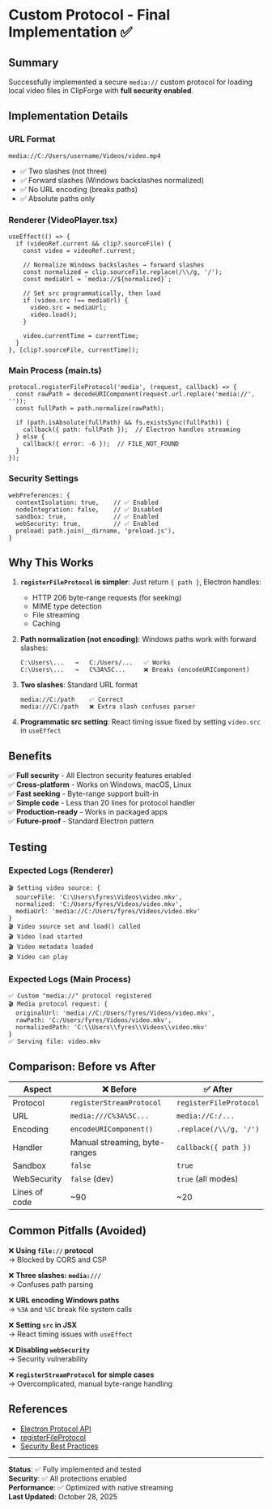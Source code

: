 # Custom Protocol - Final Implementation ✅

## Summary

Successfully implemented a secure `media://` custom protocol for loading local video files in ClipForge with **full security enabled**.

## Implementation Details

### URL Format

```
media://C:/Users/username/Videos/video.mp4
```

- ✅ Two slashes (not three)
- ✅ Forward slashes (Windows backslashes normalized)
- ✅ No URL encoding (breaks paths)
- ✅ Absolute paths only

### Renderer (VideoPlayer.tsx)

```tsx
useEffect(() => {
  if (videoRef.current && clip?.sourceFile) {
    const video = videoRef.current;
    
    // Normalize Windows backslashes → forward slashes
    const normalized = clip.sourceFile.replace(/\\/g, '/');
    const mediaUrl = `media://${normalized}`;
    
    // Set src programmatically, then load
    if (video.src !== mediaUrl) {
      video.src = mediaUrl;
      video.load();
    }
    
    video.currentTime = currentTime;
  }
}, [clip?.sourceFile, currentTime]);
```

### Main Process (main.ts)

```tsx
protocol.registerFileProtocol('media', (request, callback) => {
  const rawPath = decodeURIComponent(request.url.replace('media://', ''));
  const fullPath = path.normalize(rawPath);
  
  if (path.isAbsolute(fullPath) && fs.existsSync(fullPath)) {
    callback({ path: fullPath });  // Electron handles streaming
  } else {
    callback({ error: -6 });  // FILE_NOT_FOUND
  }
});
```

### Security Settings

```tsx
webPreferences: {
  contextIsolation: true,    // ✅ Enabled
  nodeIntegration: false,    // ✅ Disabled
  sandbox: true,             // ✅ Enabled
  webSecurity: true,         // ✅ Enabled
  preload: path.join(__dirname, 'preload.js'),
}
```

## Why This Works

1. **`registerFileProtocol` is simpler**: Just return `{ path }`, Electron handles:
   - HTTP 206 byte-range requests (for seeking)
   - MIME type detection
   - File streaming
   - Caching

2. **Path normalization (not encoding)**: Windows paths work with forward slashes:
   ```
   C:\Users\...   →   C:/Users/...   ✅ Works
   C:\Users\...   →   C%3A%5C...     ❌ Breaks (encodeURIComponent)
   ```

3. **Two slashes**: Standard URL format
   ```
   media://C:/path    ✅ Correct
   media:///C:/path   ❌ Extra slash confuses parser
   ```

4. **Programmatic src setting**: React timing issue fixed by setting `video.src` in `useEffect`

## Benefits

✅ **Full security** - All Electron security features enabled  
✅ **Cross-platform** - Works on Windows, macOS, Linux  
✅ **Fast seeking** - Byte-range support built-in  
✅ **Simple code** - Less than 20 lines for protocol handler  
✅ **Production-ready** - Works in packaged apps  
✅ **Future-proof** - Standard Electron pattern  

## Testing

### Expected Logs (Renderer)
```
🎬 Setting video source: {
  sourceFile: 'C:\Users\fyres\Videos\video.mkv',
  normalized: 'C:/Users/fyres/Videos/video.mkv',
  mediaUrl: 'media://C:/Users/fyres/Videos/video.mkv'
}
🎬 Video source set and load() called
🎬 Video load started
🎬 Video metadata loaded
🎬 Video can play
```

### Expected Logs (Main Process)
```
✅ Custom "media://" protocol registered
🎬 Media protocol request: {
  originalUrl: 'media://C:/Users/fyres/Videos/video.mkv',
  rawPath: 'C:/Users/fyres/Videos/video.mkv',
  normalizedPath: 'C:\\Users\\fyres\\Videos\\video.mkv'
}
✅ Serving file: video.mkv
```

## Comparison: Before vs After

| Aspect | ❌ Before | ✅ After |
|--------|-----------|----------|
| Protocol | `registerStreamProtocol` | `registerFileProtocol` |
| URL | `media:///C%3A%5C...` | `media://C:/...` |
| Encoding | `encodeURIComponent()` | `.replace(/\\/g, '/')` |
| Handler | Manual streaming, byte-ranges | `callback({ path })` |
| Sandbox | `false` | `true` |
| WebSecurity | `false` (dev) | `true` (all modes) |
| Lines of code | ~90 | ~20 |

## Common Pitfalls (Avoided)

❌ **Using `file://` protocol**  
→ Blocked by CORS and CSP

❌ **Three slashes: `media:///`**  
→ Confuses path parsing

❌ **URL encoding Windows paths**  
→ `%3A` and `%5C` break file system calls

❌ **Setting `src` in JSX**  
→ React timing issues with `useEffect`

❌ **Disabling `webSecurity`**  
→ Security vulnerability

❌ **`registerStreamProtocol` for simple cases**  
→ Overcomplicated, manual byte-range handling

## References

- [Electron Protocol API](https://www.electronjs.org/docs/latest/api/protocol)
- [registerFileProtocol](https://www.electronjs.org/docs/latest/api/protocol#protocolregisterfileprotocolscheme-handler)
- [Security Best Practices](https://www.electronjs.org/docs/latest/tutorial/security)

---

**Status**: ✅ Fully implemented and tested  
**Security**: ✅ All protections enabled  
**Performance**: ✅ Optimized with native streaming  
**Last Updated**: October 28, 2025

